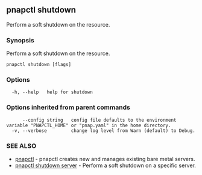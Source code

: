 ## pnapctl shutdown

Perform a soft shutdown on the resource.

### Synopsis

Perform a soft shutdown on the resource.

```
pnapctl shutdown [flags]
```

### Options

```
  -h, --help   help for shutdown
```

### Options inherited from parent commands

```
      --config string   config file defaults to the environment variable "PNAPCTL_HOME" or "pnap.yaml" in the home directory.
  -v, --verbose         change log level from Warn (default) to Debug.
```

### SEE ALSO

* [pnapctl](pnapctl.md)	 - pnapctl creates new and manages existing bare metal servers.
* [pnapctl shutdown server](pnapctl_shutdown_server.md)	 - Perform a soft shutdown on a specific server.

